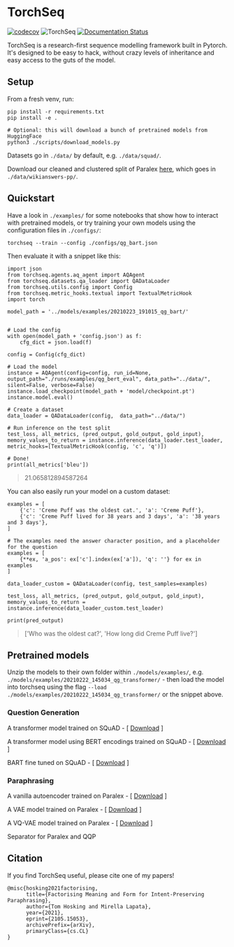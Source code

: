 # TorchSeq

[![codecov](https://codecov.io/gh/tomhosking/torchseq/branch/main/graph/badge.svg?token=GK9W2LMJDU)](https://codecov.io/gh/tomhosking/torchseq)  ![TorchSeq](https://github.com/tomhosking/torchseq/workflows/TorchSeq/badge.svg) [![Documentation Status](https://readthedocs.org/projects/torchseq/badge/?version=latest)](https://torchseq.readthedocs.io/en/latest/?badge=latest)


TorchSeq is a research-first sequence modelling framework built in Pytorch. It's designed to be easy to hack, without crazy levels of inheritance and easy access to the guts of the model.

## Setup

From a fresh venv, run:

```
pip install -r requirements.txt
pip install -e .
```

```
# Optional: this will download a bunch of pretrained models from HuggingFace
python3 ./scripts/download_models.py
```

Datasets go in `./data/` by default, e.g. `./data/squad/`.

Download our cleaned and clustered split of Paralex [here](http://tomho.sk/models/torchseq/paralex.zip), which goes in `./data/wikianswers-pp/`.


## Quickstart

Have a look in `./examples/` for some notebooks that show how to interact with pretrained models, or try training your own models using the configuration files in `./configs/`:

```
torchseq --train --config ./configs/qg_bart.json
```

Then evaluate it with a snippet like this:

```
import json
from torchseq.agents.aq_agent import AQAgent
from torchseq.datasets.qa_loader import QADataLoader
from torchseq.utils.config import Config
from torchseq.metric_hooks.textual import TextualMetricHook
import torch

model_path = '../models/examples/20210223_191015_qg_bart/'


# Load the config
with open(model_path + 'config.json') as f:
    cfg_dict = json.load(f)

config = Config(cfg_dict)

# Load the model
instance = AQAgent(config=config, run_id=None, output_path="./runs/examples/qg_bert_eval", data_path="../data/", silent=False, verbose=False)
instance.load_checkpoint(model_path + 'model/checkpoint.pt')
instance.model.eval()

# Create a dataset
data_loader = QADataLoader(config,  data_path="../data/")

# Run inference on the test split
test_loss, all_metrics, (pred_output, gold_output, gold_input), memory_values_to_return = instance.inference(data_loader.test_loader, metric_hooks=[TextualMetricHook(config, 'c', 'q')])

# Done!
print(all_metrics['bleu'])
```
> 21.065812894587264



You can also easily run your model on a custom dataset:

```
examples = [
    {'c': 'Creme Puff was the oldest cat.', 'a': 'Creme Puff'},
    {'c': 'Creme Puff lived for 38 years and 3 days', 'a': '38 years and 3 days'},
]

# The examples need the answer character position, and a placeholder for the question
examples = [
    {**ex, 'a_pos': ex['c'].index(ex['a']), 'q': ''} for ex in examples
]
    
data_loader_custom = QADataLoader(config, test_samples=examples)

test_loss, all_metrics, (pred_output, gold_output, gold_input), memory_values_to_return = instance.inference(data_loader_custom.test_loader)

print(pred_output)
```
> ['Who was the oldest cat?', 'How long did Creme Puff live?']


## Pretrained models

Unzip the models to their own folder within `./models/examples/`, e.g. `./models/examples/20210222_145034_qg_transformer/` - then load the model into torchseq using the flag `--load ./models/examples/20210222_145034_qg_transformer/` or the snippet above.

### Question Generation

A transformer model trained on SQuAD - \[ [Download](http://tomho.sk/models/torchseq/qg_transformer.zip) \]

A transformer model using BERT encodings trained on SQuAD - \[ [Download](http://tomho.sk/models/torchseq/qg_bert.zip) \]

BART fine tuned on SQuAD - \[ [Download](http://tomho.sk/models/torchseq/qg_bart.zip) \]

### Paraphrasing

A vanilla autoencoder trained on Paralex - \[ [Download](http://tomho.sk/models/torchseq/paraphrasing_ae.zip) \]

A VAE model trained on Paralex - \[ [Download](http://tomho.sk/models/torchseq/paraphrasing_vae.zip) \]

A VQ-VAE model trained on Paralex - \[ [Download](http://tomho.sk/models/torchseq/paraphrasing_vqvae.zip) \]

Separator for Paralex and QQP


## Citation

If you find TorchSeq useful, please cite one of my papers!

```
@misc{hosking2021factorising,
      title={Factorising Meaning and Form for Intent-Preserving Paraphrasing}, 
      author={Tom Hosking and Mirella Lapata},
      year={2021},
      eprint={2105.15053},
      archivePrefix={arXiv},
      primaryClass={cs.CL}
}
```